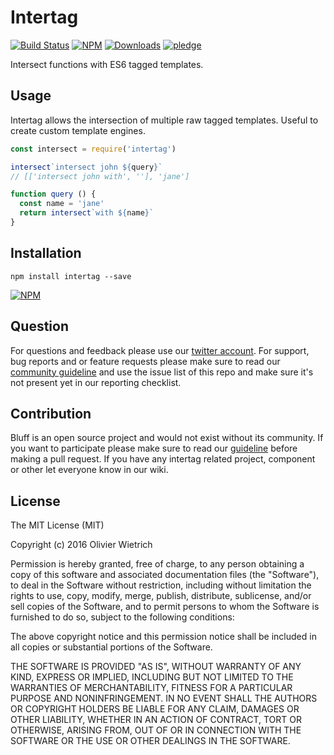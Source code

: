 # Intertag

  [![Build Status](https://travis-ci.org/bredele/intertag.svg?branch=master)](https://travis-ci.org/bredele/intertag)
  [![NPM](https://img.shields.io/npm/v/intertag.svg)](https://www.npmjs.com/package/intertag)
  [![Downloads](https://img.shields.io/npm/dm/intertag.svg)](http://npm-stat.com/charts.html?package=intertag)
  [![pledge](https://bredele.github.io/contributing-guide/community-pledge.svg)](https://github.com/bredele/contributing-guide/blob/master/guidelines.md)

Intersect functions with ES6 tagged templates.

## Usage

Intertag allows the intersection of multiple raw tagged templates. Useful to create custom template engines.

```js
const intersect = require('intertag')

intersect`intersect john ${query}`
// [['intersect john with', ''], 'jane']

function query () {
  const name = 'jane'
  return intersect`with ${name}`
}
```


## Installation

```shell
npm install intertag --save
```

[![NPM](https://nodei.co/npm/intertag.png)](https://nodei.co/npm/intertag/)


## Question

For questions and feedback please use our [twitter account](https://twitter.com/bredeleca). For support, bug reports and or feature requests please make sure to read our
<a href="https://github.com/bredele/contributing-guide/blob/master/guidelines.md" target="_blank">community guideline</a> and use the issue list of this repo and make sure it's not present yet in our reporting checklist.

## Contribution

Bluff is an open source project and would not exist without its community. If you want to participate please make sure to read our <a href="https://github.com/bredele/contributing-guide/blob/master/guidelines.md" target="_blank">guideline</a> before making a pull request. If you have any intertag related project, component or other let everyone know in our wiki.

## License

The MIT License (MIT)

Copyright (c) 2016 Olivier Wietrich

Permission is hereby granted, free of charge, to any person obtaining a copy
of this software and associated documentation files (the "Software"), to deal
in the Software without restriction, including without limitation the rights
to use, copy, modify, merge, publish, distribute, sublicense, and/or sell
copies of the Software, and to permit persons to whom the Software is
furnished to do so, subject to the following conditions:

The above copyright notice and this permission notice shall be included in all
copies or substantial portions of the Software.

THE SOFTWARE IS PROVIDED "AS IS", WITHOUT WARRANTY OF ANY KIND, EXPRESS OR
IMPLIED, INCLUDING BUT NOT LIMITED TO THE WARRANTIES OF MERCHANTABILITY,
FITNESS FOR A PARTICULAR PURPOSE AND NONINFRINGEMENT. IN NO EVENT SHALL THE
AUTHORS OR COPYRIGHT HOLDERS BE LIABLE FOR ANY CLAIM, DAMAGES OR OTHER
LIABILITY, WHETHER IN AN ACTION OF CONTRACT, TORT OR OTHERWISE, ARISING FROM,
OUT OF OR IN CONNECTION WITH THE SOFTWARE OR THE USE OR OTHER DEALINGS IN THE
SOFTWARE.
